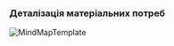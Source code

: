 ﻿### Деталізація матеріальних потреб

 ![MindMapTemplate](https://user-images.githubusercontent.com/79920734/189177895-44bbd171-ed1a-425e-9f8d-907257e828b9.jpg)

